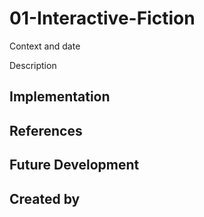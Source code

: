 # 01-Interactive-Fiction
Context and date

Description

## Implementation

## References

## Future Development

## Created by
